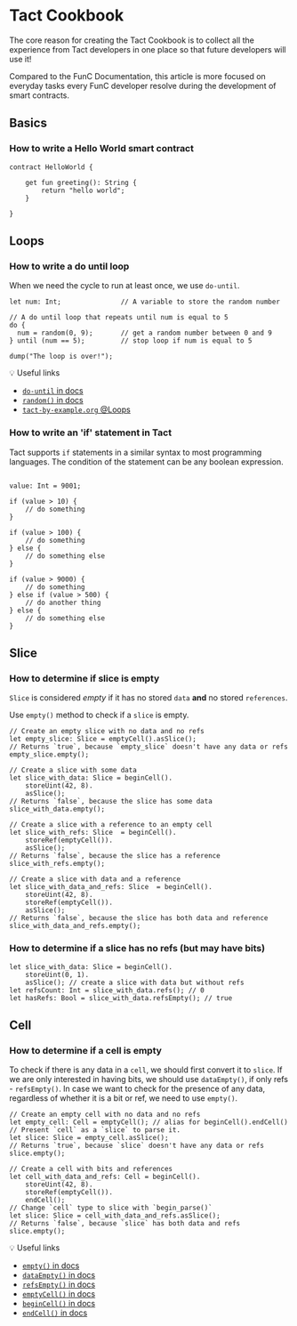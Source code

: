 # Tact Cookbook

The core reason for creating the Tact Cookbook is to collect all the experience from Tact developers in one place so that future developers will use it!

Compared to the FunC Documentation, this article is more focused on everyday tasks every FunC developer resolve during the development of smart contracts.

## Basics

### How to write a Hello World smart contract

```
contract HelloWorld {

    get fun greeting(): String {
        return "hello world";
    }

}
```
## Loops
### How to write a do until loop

When we need the cycle to run at least once, we use `do-until`.

```tact
let num: Int;               // A variable to store the random number

// A do until loop that repeats until num is equal to 5
do {
  num = random(0, 9);       // get a random number between 0 and 9
} until (num == 5);         // stop loop if num is equal to 5

dump("The loop is over!");
```

💡 Useful links
 
- [`do-until` in docs](https://docs.tact-lang.org/language/guides/statements#until-loop)
- [`random()` in docs](https://docs.tact-lang.org/language/ref/random#random)
- [`tact-by-example.org` @Loops](https://tact-by-example.org/04-loops)

### How to write an 'if' statement in Tact

Tact supports `if` statements in a similar syntax to most programming languages. 
The condition of the statement can be any boolean expression.

```

value: Int = 9001;

if (value > 10) {
    // do something
}

if (value > 100) {
    // do something
} else {
    // do something else
}

if (value > 9000) {
    // do something
} else if (value > 500) {
    // do another thing
} else {
    // do something else
}
```

## Slice
### How to determine if slice is empty

`Slice` is considered *empty* if it has no stored `data` **and** no stored `references`.

Use `empty()` method to check if a `slice` is empty.

```tact
// Create an empty slice with no data and no refs
let empty_slice: Slice = emptyCell().asSlice();
// Returns `true`, because `empty_slice` doesn't have any data or refs
empty_slice.empty();

// Create a slice with some data
let slice_with_data: Slice = beginCell().
    storeUint(42, 8).
    asSlice();
// Returns `false`, because the slice has some data
slice_with_data.empty();

// Create a slice with a reference to an empty cell
let slice_with_refs: Slice  = beginCell().
    storeRef(emptyCell()).
    asSlice();
// Returns `false`, because the slice has a reference
slice_with_refs.empty();

// Create a slice with data and a reference
let slice_with_data_and_refs: Slice  = beginCell().
    storeUint(42, 8).
    storeRef(emptyCell()).
    asSlice();
// Returns `false`, because the slice has both data and reference
slice_with_data_and_refs.empty(); 
```

### How to determine if a slice has no refs (but may have bits)

```tact
let slice_with_data: Slice = beginCell().
    storeUint(0, 1).
    asSlice(); // create a slice with data but without refs
let refsCount: Int = slice_with_data.refs(); // 0
let hasRefs: Bool = slice_with_data.refsEmpty(); // true
```

## Cell

### How to determine if a cell is empty

To check if there is any data in a `cell`, we should first convert it to `slice`. If we are only interested in having bits, we should use `dataEmpty()`, if only refs - `refsEmpty()`. In case we want to check for the presence of any data, regardless of whether it is a bit or ref, we need to use `empty()`.

```tact
// Create an empty cell with no data and no refs
let empty_cell: Cell = emptyCell(); // alias for beginCell().endCell()
// Present `cell` as a `slice` to parse it.
let slice: Slice = empty_cell.asSlice();
// Returns `true`, because `slice` doesn't have any data or refs
slice.empty();

// Create a cell with bits and references
let cell_with_data_and_refs: Cell = beginCell().
    storeUint(42, 8).
    storeRef(emptyCell()).
    endCell();
// Change `cell` type to slice with `begin_parse()`
let slice: Slice = cell_with_data_and_refs.asSlice();
// Returns `false`, because `slice` has both data and refs
slice.empty();
```
💡 Useful links
- [`empty()` in docs](https://docs.tact-lang.org/language/ref/cells#sliceempty)
- [`dataEmpty()` in docs](https://docs.tact-lang.org/language/ref/cells#slicedataempty)
- [`refsEmpty()` in docs](https://docs.tact-lang.org/language/ref/cells#slicerefsempty)
- [`emptyCell()` in docs](https://docs.tact-lang.org/language/ref/cells#emptycell)
- [`beginCell()` in docs](https://docs.tact-lang.org/language/ref/cells#begincell)
- [`endCell()` in docs](https://docs.tact-lang.org/language/ref/cells#builderendcell)
